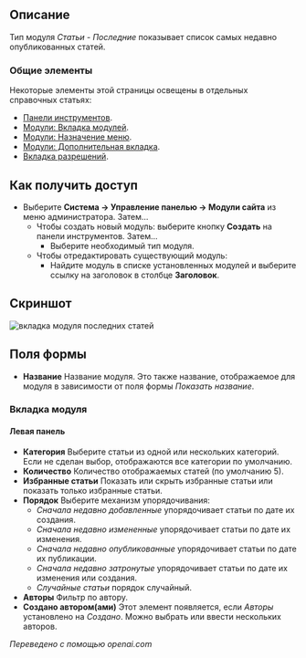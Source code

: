 <!-- Filename: Help4.x:Site_Modules:_Articles_-_Latest / Display title: Модули: Статьи - Последние  -->

## Описание

Тип модуля *Статьи - Последние* показывает список самых недавно опубликованных статей.

### Общие элементы

Некоторые элементы этой страницы освещены в отдельных справочных статьях:

* [Панели инструментов](jdocmanual?article=help/common-elements/toolbars).
* [Модули: Вкладка модулей](jdocmanual?article=help/modules/modules-module-tab).
* [Модули: Назначение меню](jdocmanual?article=help/modules/modules-menu-assignment-tab).
* [Модули: Дополнительная вкладка](jdocmanual?article=help/modules/modules-advanced-tab).
* [Вкладка разрешений](jdocmanual?article=help/common-elements/edit-permissions).

## Как получить доступ

- Выберите **Система → Управление панелью → Модули сайта** из
  меню администратора. Затем...
  - Чтобы создать новый модуль: выберите кнопку **Создать** на панели инструментов. Затем...
    - Выберите необходимый тип модуля.
  - Чтобы отредактировать существующий модуль:
    - Найдите модуль в списке установленных модулей и выберите
      ссылку на заголовок в столбце **Заголовок**.

## Скриншот

![вкладка модуля последних статей](../../../ru/images/modules-site/modules-articles-latest-module-tab.png)

## Поля формы

- **Название** Название модуля. Это также название, отображаемое для модуля в зависимости от поля формы *Показать название*.

### Вкладка модуля

#### Левая панель

- **Категория** Выберите статьи из одной или нескольких категорий. Если не сделан выбор, отображаются все категории по умолчанию.
- **Количество** Количество отображаемых статей (по умолчанию 5).
- **Избранные статьи** Показать или скрыть избранные статьи или показать только избранные статьи.
- **Порядок** Выберите механизм упорядочивания:
  - *Сначала недавно добавленные* упорядочивает статьи по дате их создания.
  - *Сначала недавно измененные* упорядочивает статьи по дате их изменения.
  - *Сначала недавно опубликованные* упорядочивает статьи по дате их публикации.
  - *Сначала недавно затронутые* упорядочивает статьи по дате их изменения или создания.
  - *Случайные статьи* порядок случайный.
- **Авторы** Фильтр по автору.
- **Создано автором(ами)** Этот элемент появляется, если *Авторы* установлено на *Создано*. Можно выбрать или ввести нескольких авторов.

*Переведено с помощью openai.com*


